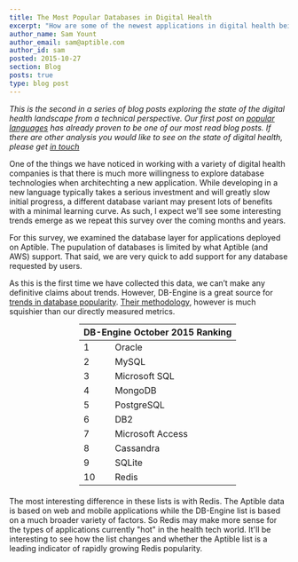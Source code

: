 ```yaml
---
title: The Most Popular Databases in Digital Health
excerpt: "How are some of the newest applications in digital health being built?"
author_name: Sam Yount
author_email: sam@aptible.com
author_id: sam
posted: 2015-10-27
section: Blog
posts: true
type: blog post
---
```

*This is the second in a series of blog posts exploring the state of the digital health landscape from a technical perspective.  Our first post on [popular languages](https://www.aptible.com/blog/most_popular_languages_in_digital_health.html) has already proven to be one of our most read blog posts.  If there are other analysis you would like to see on the state of digital health, please get [in touch](https://www.aptible.com/company/contact/)*

One of the things we have noticed in working with a variety of digital health companies is that there is much more willingness to explore database technologies when architechting a new application.  While developing in a new language typically takes a serious investment and will greatly slow initial progress, a different database variant may present lots of benefits with a minimal learning curve.  As such, I expect we'll see some interesting trends emerge as we repeat this survey over the coming months and years.

For this survey, we examined the database layer for applications deployed on Aptible. The pupulation of databases is limited by what Aptible (and AWS) support. That said, we are very quick to add support for any database requested by users.

<div id="piechart"></div>
<script type="text/javascript" src="https://www.google.com/jsapi"></script>
<script type="text/javascript">
  google.load("visualization", "1", {packages:["corechart"]});
  google.setOnLoadCallback(drawChart);
  function drawChart() {
    var data = google.visualization.arrayToDataTable([
      ['Database', 'Percentage'],
      ['PostgreSQL',            45.4],
      ['Redis',         20.8],
      ['MongoDB',          12.3],
      ['MySQL',              12.0],
      ['CouchDB',             0.3],
      ['RethinkDB',               0.2]
    ]);

    var options = {
      colors: ['#dc3912', '#36c', '#f90', '#109618', '#909', '#0099c6'],
      height: 350,
      pieSliceText: 'label',
      tooltip: { text: 'percentage' }
    };

    var chart = new google.visualization.PieChart(document.getElementById('piechart'));
    chart.draw(data, options);
  }
</script>

As this is the first time we have collected this data, we can’t make any definitive claims about trends. However, DB-Engine is a great source for [trends in database popularity](http://db-engines.com/en/ranking). [Their methodology](http://db-engines.com/en/ranking_definition), however is much squishier than our directly measured metrics.

<table style="margin: 0 0 20px 25%;" class="simple-ranking-table">
  <thead>
    <tr><th colspan="2">DB-Engine October 2015 Ranking</th></tr>
  </thead>
  <tbody>
    <tr><td>1</td><td>Oracle</td></tr>
    <tr><td>2</td><td>MySQL</td></tr>
    <tr><td>3</td><td>Microsoft SQL</td></tr>
    <tr><td>4</td><td>MongoDB</td></tr>
    <tr><td>5</td><td>PostgreSQL</td></tr>
    <tr><td>6</td><td>DB2</td></tr>
    <tr><td>7</td><td>Microsoft Access</td></tr>
    <tr><td>8</td><td>Cassandra</td></tr>
    <tr><td>9</td><td>SQLite</td></tr>
    <tr><td>10</td><td>Redis</td></tr>

  </tbody>
</table>

The most interesting difference in these lists is with Redis.  The Aptible data is based on web and mobile applications while the DB-Engine list is based on a much broader variety of factors.  So Redis may make more sense for the types of applications currently "hot" in the health tech world.  It'll be interesting to see how the list changes and whether the Aptible list is a leading indicator of rapidly growing Redis popularity.
